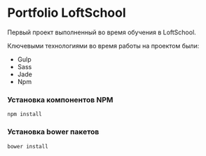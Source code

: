 Portfolio LoftSchool
========================

Первый проект выполненный во время обучения в LoftSchool.

Ключевыми технологиями во время работы на проектом были:

+ Gulp
+ Sass
+ Jade
+ Npm

### Установка компонентов NPM
```
npm install
```

### Установка bower пакетов
```
bower install
```
